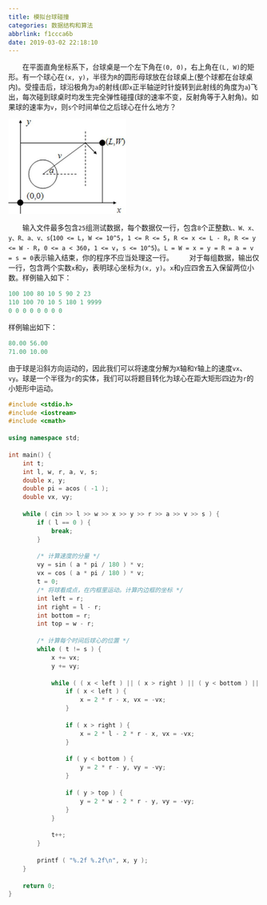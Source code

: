```yaml
---
title: 模拟台球碰撞
categories: 数据结构和算法
abbrlink: f1ccca6b
date: 2019-03-02 22:18:10
---
```

&emsp;&emsp;在平面直角坐标系下，台球桌是一个左下角在`(0, 0)`，右上角在`(L, W)`的矩形。有一个球心在`(x, y)`，半径为`R`的圆形母球放在台球桌上(整个球都在台球桌内)。受撞击后，球沿极角为`a`的射线(即`x`正半轴逆时针旋转到此射线的角度为`a`)飞出，每次碰到球桌时均发生完全弹性碰撞(球的速率不变，反射角等于入射角)。如果球的速率为`v`，则`s`个时间单位之后球心在什么地方？<!--more-->

<img src="./模拟台球碰撞/1.png" height="190" width="235">

&emsp;&emsp;输入文件最多包含`25`组测试数据，每个数据仅一行，包含`8`个正整数`L、W、x、y、R、a、v、s`(`100 <= L`，`W <= 10^5`，`1 <= R <= 5`，`R <= x <= L - R`，`R <= y <= W - R`，`0 <= a < 360`，`1 <= v`，`s <= 10^5`)。`L = W = x = y = R = a = v = s = 0`表示输入结束，你的程序不应当处理这一行。
&emsp;&emsp;对于每组数据，输出仅一行，包含两个实数`x`和`y`，表明球心坐标为`(x, y)`。`x`和`y`应四舍五入保留两位小数。样例输入如下：

``` cpp
100 100 80 10 5 90 2 23
110 100 70 10 5 180 1 9999
0 0 0 0 0 0 0 0
```

样例输出如下：

``` cpp
80.00 56.00
71.00 10.00
```

由于球是沿斜方向运动的，因此我们可以将速度分解为`X`轴和`Y`轴上的速度`vx`、`vy`。球是一个半径为`r`的实体，我们可以将题目转化为球心在距大矩形四边为`r`的小矩形中运动。

``` cpp
#include <stdio.h>
#include <iostream>
#include <cmath>
​
using namespace std;
​
int main() {
    int t;
    int l, w, r, a, v, s;
    double x, y;
    double pi = acos ( -1 );
    double vx, vy;
​
    while ( cin >> l >> w >> x >> y >> r >> a >> v >> s ) {
        if ( l == 0 ) {
            break;
        }
​
        /* 计算速度的分量 */
        vy = sin ( a * pi / 180 ) * v;
        vx = cos ( a * pi / 180 ) * v;
        t = 0;
        /* 将球看成点，在内框里运动。计算内边框的坐标 */
        int left = r;
        int right = l - r;
        int bottom = r;
        int top = w - r;
​
        /* 计算每个时间后球心的位置 */
        while ( t != s ) {
            x += vx;
            y += vy;
​
            while ( ( x < left ) || ( x > right ) || ( y < bottom ) || ( y > top ) ) {
                if ( x < left ) {
                    x = 2 * r - x, vx = -vx;
                }
​
                if ( x > right ) {
                    x = 2 * l - 2 * r - x, vx = -vx;
                }
​
                if ( y < bottom ) {
                    y = 2 * r - y, vy = -vy;
                }
​
                if ( y > top ) {
                    y = 2 * w - 2 * r - y, vy = -vy;
                }
            }
​
            t++;
        }
​
        printf ( "%.2f %.2f\n", x, y );
    }
​
    return 0;
}
```